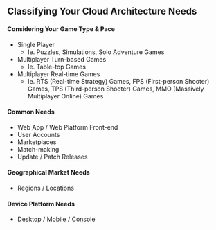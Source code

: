## Classifying Your Cloud Architecture Needs

#### Considering Your Game Type & Pace

* Single Player
  * Ie. Puzzles, Simulations, Solo Adventure Games
* Multiplayer Turn-based Games
  * Ie. Table-top Games
* Multiplayer Real-time Games
  * Ie. RTS (Real-time Strategy) Games, FPS (First-person Shooter) Games, TPS (Third-person Shooter) Games, MMO (Massively Multiplayer Online) Games

#### Common Needs

* Web App / Web Platform Front-end
* User Accounts
* Marketplaces
* Match-making
* Update / Patch Releases

#### Geographical Market Needs

* Regions / Locations

#### Device Platform Needs

* Desktop / Mobile / Console
